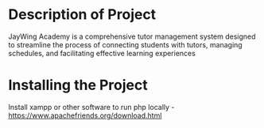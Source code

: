 # Description of Project
JayWing Academy is a comprehensive tutor management system designed to streamline the process of connecting students with tutors, managing schedules, and facilitating effective learning experiences

# Installing the Project
Install xampp or other software to run php locally - https://www.apachefriends.org/download.html